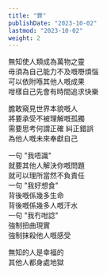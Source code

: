 ```yaml
---
title: "罪"
publishDate: "2023-10-02"
lastmod: "2023-10-02"
weight: 2
---
```


無知使人類成為萬物之靈<br/>
毋須為自己能力不及嘅嘢煩惱<br/>
可以依附喺其他人嘅成果<br/>
咁樣自己先會有時間追求快樂<br/>

膽敢窺見世界本貌嘅人<br/>
將要承受不被理解嘅孤獨<br/>
需要思考何謂正確 糾正錯誤<br/>
為他人嘅未來奉獻自己<br/>

一句 "我唔識"<br/>
就要其他人解決你嘅問題<br/>
就可以理所當然不負責任<br/>
一句 "我好想食"<br/>
背後嘅係幾多生命<br/>
背後嘅係幾多人嘅汗水<br/>
一句 "我冇咁諗"<br/>
強制扭曲現實<br/>
強制抹殺他人嘅感受<br/>

無知的人是幸福的<br/>
其他人都身處地獄<br/>
